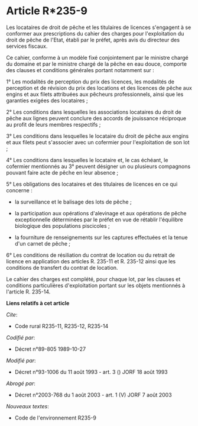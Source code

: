 # Article R*235-9

Les locataires de droit de pêche et les titulaires de licences s'engagent à se conformer aux prescriptions du cahier des
charges pour l'exploitation du droit de pêche de l'Etat, établi par le préfet, après avis du directeur des services fiscaux.

Ce cahier, conforme à un modèle fixé conjointement par le ministre chargé du domaine et par le ministre chargé de la pêche en
eau douce, comporte des clauses et conditions générales portant notamment sur :

1° Les modalités de perception du prix des licences, les modalités de perception et de révision du prix des locations et des
licences de pêche aux engins et aux filets attribuées aux pêcheurs professionnels, ainsi que les garanties exigées des
locataires ;

2° Les conditions dans lesquelles les associations locataires du droit de pêche aux lignes peuvent conclure des accords de
jouissance réciproque au profit de leurs membres respectifs ;

3° Les conditions dans lesquelles le locataire du droit de pêche aux engins et aux filets peut s'associer avec un cofermier
pour l'exploitation de son lot ;

4° Les conditions dans lesquelles le locataire et, le cas échéant, le cofermier mentionnés au 3° peuvent désigner un ou
plusieurs compagnons pouvant faire acte de pêche en leur absence ;

5° Les obligations des locataires et des titulaires de licences en ce qui concerne :

- la surveillance et le balisage des lots de pêche ;

- la participation aux opérations d'alevinage et aux opérations de pêche exceptionnelle déterminées par le préfet en vue de
rétablir l'équilibre biologique des populations piscicoles ;

- la fourniture de renseignements sur les captures effectuées et la tenue d'un carnet de pêche ;

6° Les conditions de résiliation du contrat de location ou du retrait de licence en application des articles R. 235-11 et R.
235-12 ainsi que les conditions de transfert du contrat de location.

Le cahier des charges est complété, pour chaque lot, par les clauses et conditions particulières d'exploitation portant sur
les objets mentionnés à l'article R. 235-14.

**Liens relatifs à cet article**

_Cite_:

  - Code rural R235-11, R235-12, R235-14

_Codifié par_:

  - Décret n°89-805 1989-10-27

_Modifié par_:

  - Décret n°93-1006 du 11 août 1993 - art. 3 () JORF 18 août 1993

_Abrogé par_:

  - Décret n°2003-768 du 1 août 2003 - art. 1 (V) JORF 7 août 2003

_Nouveaux textes_:

  - Code de l'environnement R235-9
